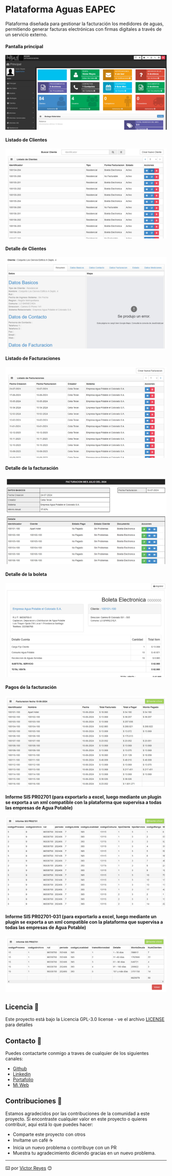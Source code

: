 # Plataforma Aguas EAPEC
Plataforma diseñada para gestionar la facturación los medidores de aguas, permitiendo generar facturas electrónicas con firmas digitales a través de un servicio externo.

#### Pantalla principal
<img src='https://raw.githubusercontent.com/tenshi98/Trabajo_Imagenes/main/Plataforma%20Aguas%20EAPEC/src/img_1.jpg' />

#### Listado de Clientes
<img src='https://raw.githubusercontent.com/tenshi98/Trabajo_Imagenes/main/Plataforma%20Aguas%20EAPEC/src/img_2.jpg' />

#### Detalle de Clientes
<img src='https://raw.githubusercontent.com/tenshi98/Trabajo_Imagenes/main/Plataforma%20Aguas%20EAPEC/src/img_3.jpg' />

#### Listado de Facturaciones
<img src='https://raw.githubusercontent.com/tenshi98/Trabajo_Imagenes/main/Plataforma%20Aguas%20EAPEC/src/img_4.jpg' />

#### Detalle de la facturación
<img src='https://raw.githubusercontent.com/tenshi98/Trabajo_Imagenes/main/Plataforma%20Aguas%20EAPEC/src/img_5.jpg' />

#### Detalle de la boleta
<img src='https://raw.githubusercontent.com/tenshi98/Trabajo_Imagenes/main/Plataforma%20Aguas%20EAPEC/src/img_6.jpg' />

#### Pagos de la facturación
<img src='https://raw.githubusercontent.com/tenshi98/Trabajo_Imagenes/main/Plataforma%20Aguas%20EAPEC/src/img_7.jpg' />

#### Informe SIS PR02701 (para exportarlo a excel, luego mediante un plugin se exporta a un xml compatible con la plataforma que supervisa a todas las empresas de Agua Potable)
<img src='https://raw.githubusercontent.com/tenshi98/Trabajo_Imagenes/main/Plataforma%20Aguas%20EAPEC/src/img_8.jpg' />

#### Informe SIS PR02701-031 (para exportarlo a excel, luego mediante un plugin se exporta a un xml compatible con la plataforma que supervisa a todas las empresas de Agua Potable)
<img src='https://raw.githubusercontent.com/tenshi98/Trabajo_Imagenes/main/Plataforma%20Aguas%20EAPEC/src/img_9.jpg' />

## Licencia 📄
Este proyecto está bajo la Licencia GPL-3.0 license - ve el archivo [LICENSE](LICENSE) para detalles

## Contacto 📖
Puedes contactarte conmigo a traves de cualquier de los siguientes canales:
- [Github](https://github.com/tenshi98)
- [Linkedin](https://www.linkedin.com/in/victor-reyes-galvez/)
- [Portafolio](https://tenshi98.github.io/portafolio/)
- [Mi Web](https://web.digitalcreations.cl/)

## Contribuciones 🎁
Estamos agradecidos por las contribuciones de la comunidad a este proyecto. Si encontraste cualquier valor en este proyecto o quieres contribuir, aquí está lo que puedes hacer:

- Comparte este proyecto con otros
- Invítame un café ☕
- Inicia un nuevo problema o contribuye con un PR
- Muestra tu agradecimiento diciendo gracias en un nuevo problema.

---

⌨️ por [Victor Reyes](https://github.com/tenshi98) 😊